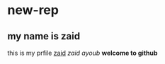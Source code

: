 # new-rep
## my name is zaid
this is my prfile [zaid](https://www.facebook.com/zaid.ayoub.1042) 
*zaid ayoub*
**welcome to github**
